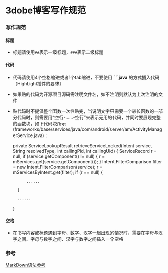 # 3dobe博客写作规范

### 写作规范

#### 标题

* 标题请使用``##``表示一级标题，``###``表示二级标题

#### 代码

* 代码请使用4个空格缩进或者1个tab缩进，不要使用 **```java** 的方式插入代码（HighLight插件的要求）
* 如果贴的代码为开源项目源码需注明文件名，如不注明则默认为上次注明的文件
* 贴代码时不提倡整个函数一次性贴完，当说明文字只需要一个较长函数的一部分代码时，则需要用“空行-......-空行”来表示无用的代码，并同时要展现完整的函数块，如下代码块所示(frameworks/base/services/java/com/android/server/am/ActivityManagerService.java)：
  
  private ServiceLookupResult retrieveServiceLocked(Intent service,
            String resolvedType, int callingPid, int callingUid) {
        ServiceRecord r = null;
        if (service.getComponent() != null) {
            r = mServices.get(service.getComponent());
        }
        Intent.FilterComparison filter = new Intent.FilterComparison(service);
        r = mServicesByIntent.get(filter);
        if (r == null) {
            
            ......
    
        }
            
        ......
        
    }

#### 空格

* 在书写内容或标题遇到字母、数字、汉字一起出现的情况时，需要在字母与汉字之间、字母与数字之间、汉字与数字之间插入一个空格

### 参考

[MarkDown语法参考](http://wowubuntu.com/markdown/)
